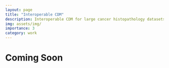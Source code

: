 ```yaml
---
layout: page
title: "Interoperable CDM"
description: Interoperable CDM for large cancer histopathology datasets
img: assets/img/
importance: 3
category: work
---
```


# Coming Soon
